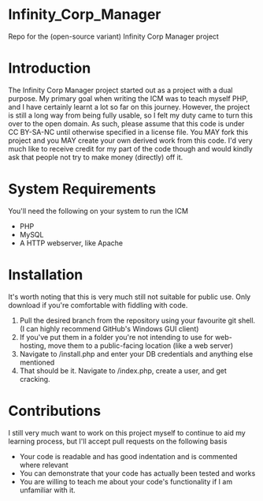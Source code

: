 Infinity_Corp_Manager
=====================

Repo for the (open-source variant) Infinity Corp Manager project

Introduction
============
The Infinity Corp Manager project started out as a project with a dual purpose. My primary goal when writing the ICM was to teach myself PHP, and I have certainly learnt a lot so far on this journey. However, the project is still a long way from being fully usable, so I felt my duty came to turn this over to the open domain. As such, please assume that this code is under CC BY-SA-NC until otherwise specified in a license file. You MAY fork this project and you MAY create your own derived work from this code. I'd very much like to receive credit for my part of the code though and would kindly ask that people not try to make money (directly) off it.

System Requirements
===================
You'll need the following on your system to run the ICM
* PHP
* MySQL
* A HTTP webserver, like Apache

Installation
============
It's worth noting that this is very much still not suitable for public use. Only download if you're comfortable with fiddling with code.

1. Pull the desired branch from the repository using your favourite git shell. (I can highly recommend GitHub's Windows GUI client)
2. If you've put them in a folder you're not intending to use for web-hosting, move them to a public-facing location (like a web server)
3. Navigate to /install.php and enter your DB credentials and anything else mentioned
4. That should be it. Navigate to /index.php, create a user, and get cracking.

Contributions
=============
I still very much want to work on this project myself to continue to aid my learning process, but I'll accept pull requests on the following basis

* Your code is readable and has good indentation and is commented where relevant
* You can demonstrate that your code has actually been tested and works
* You are willing to teach me about your code's functionality if I am unfamiliar with it.